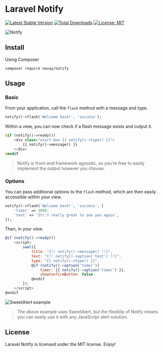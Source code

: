 # Laravel Notify

[![Latest Stable Version](https://poser.pugx.org/novay/notify/v/stable)](https://packagist.org/packages/novay/notify)
[![Total Downloads](https://poser.pugx.org/novay/notify/downloads)](https://packagist.org/packages/novay/notify)
[![License: MIT](https://img.shields.io/badge/License-MIT-yellow.svg)](https://opensource.org/licenses/MIT)

![Notify](https://s3.amazonaws.com/s3.codecourse.com/github/banners/notify.png)

## Install

Using Composer

```
composer require novay/notify
```

## Usage

### Basic

From your application, call the `flash` method with a message and type.

```php
notify()->flash('Welcome back!', 'success');
```

Within a view, you can now check if a flash message exists and output it.

```php
@if (notify()->ready())
    <div class="alert-box {{ notify()->type() }}">
        {{ notify()->message() }}
    </div>
@endif
```
> Notify is front-end framework agnostic, so you're free to easily implement the output however you choose.

### Options

You can pass additional options to the `flash` method, which are then easily accessible within your view.

```php
notify()->flash('Welcome back!', 'success', [
    'timer' => 3000,
    'text' => 'It\'s really great to see you again',
]);
```

Then, in your view.

```javascript
@if (notify()->ready())
    <script>
        swal({
            title: "{!! notify()->message() !!}",
            text: "{!! notify()->option('text') !!}",
            type: "{{ notify()->type() }}",
            @if (notify()->option('timer'))
                timer: {{ notify()->option('timer') }},
                showConfirmButton: false
            @endif
        });
    </script>
@endif
```

![SweetAlert example](https://s3.amazonaws.com/s3.codecourse.com/github/notify/swal-example.png)

> The above example uses SweetAlert, but the flexibily of Notify means you can easily use it with any JavaScript alert solution.

## License
Laravel Notify is licensed under the MIT license. Enjoy!